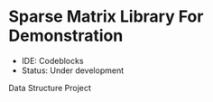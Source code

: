 # Sparse Matrix Library For Demonstration
- IDE: Codeblocks
- Status: Under development

Data Structure Project